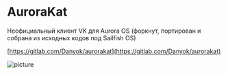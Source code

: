 AuroraKat
===================

Неофициальный клиент VK для Aurora OS (форкнут, портирован и собрана из исходных кодов под Sailfish OS)

[https://gitlab.com/Danyok/aurorakat](https://gitlab.com/Danyok/aurorakat)

![picture](../data/harbour-kat.png)